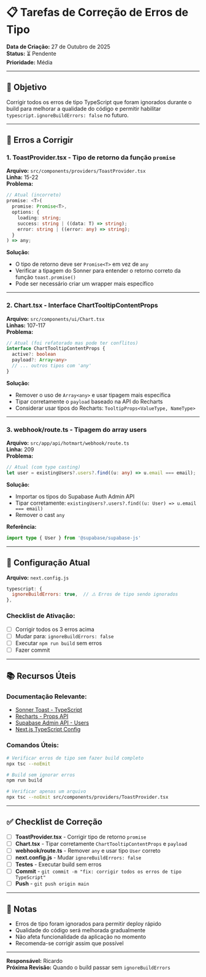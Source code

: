 # 📋 Tarefas de Correção de Erros de Tipo

**Data de Criação:** 27 de Outubro de 2025  
**Status:** ⏳ Pendente  
**Prioridade:** Média

---

## 🎯 Objetivo

Corrigir todos os erros de tipo TypeScript que foram ignorados durante o build para melhorar a qualidade do código e permitir habilitar `typescript.ignoreBuildErrors: false` no futuro.

---

## 📝 Erros a Corrigir

### 1. **ToastProvider.tsx** - Tipo de retorno da função `promise`
**Arquivo:** `src/components/providers/ToastProvider.tsx`  
**Linha:** 15-22  
**Problema:**
```typescript
// Atual (incorreto)
promise: <T>(
  promise: Promise<T>,
  options: {
    loading: string;
    success: string | ((data: T) => string);
    error: string | ((error: any) => string);
  }
) => any;
```

**Solução:**
- O tipo de retorno deve ser `Promise<T>` em vez de `any`
- Verificar a tipagem do Sonner para entender o retorno correto da função `toast.promise()`
- Pode ser necessário criar um wrapper mais específico

---

### 2. **Chart.tsx** - Interface ChartTooltipContentProps
**Arquivo:** `src/components/ui/Chart.tsx`  
**Linhas:** 107-117  
**Problema:**
```typescript
// Atual (foi refatorado mas pode ter conflitos)
interface ChartTooltipContentProps {
  active?: boolean
  payload?: Array<any>
  // ... outros tipos com 'any'
}
```

**Solução:**
- Remover o uso de `Array<any>` e usar tipagem mais específica
- Tipar corretamente o `payload` baseado na API do Recharts
- Considerar usar tipos do Recharts: `TooltipProps<ValueType, NameType>`

---

### 3. **webhook/route.ts** - Tipagem do array users
**Arquivo:** `src/app/api/hotmart/webhook/route.ts`  
**Linha:** 209  
**Problema:**
```typescript
// Atual (com type casting)
let user = existingUsers?.users?.find((u: any) => u.email === email);
```

**Solução:**
- Importar os tipos do Supabase Auth Admin API
- Tipar corretamente: `existingUsers?.users?.find((u: User) => u.email === email)`
- Remover o cast `any`

**Referência:**
```typescript
import type { User } from '@supabase/supabase-js'
```

---

## 🔧 Configuração Atual

**Arquivo:** `next.config.js`

```javascript
typescript: {
  ignoreBuildErrors: true,  // ⚠️ Erros de tipo sendo ignorados
},
```

### Checklist de Ativação:
- [ ] Corrigir todos os 3 erros acima
- [ ] Mudar para: `ignoreBuildErrors: false`
- [ ] Executar `npm run build` sem erros
- [ ] Fazer commit

---

## 📚 Recursos Úteis

### Documentação Relevante:
- [Sonner Toast - TypeScript](https://sonner.emilkowal.ski/)
- [Recharts - Props API](https://recharts.org/api)
- [Supabase Admin API - Users](https://supabase.com/docs/reference/javascript/admin-api)
- [Next.js TypeScript Config](https://nextjs.org/docs/app/building-your-application/configuring/typescript)

### Comandos Úteis:
```bash
# Verificar erros de tipo sem fazer build completo
npx tsc --noEmit

# Build sem ignorar erros
npm run build

# Verificar apenas um arquivo
npx tsc --noEmit src/components/providers/ToastProvider.tsx
```

---

## ✅ Checklist de Correção

- [ ] **ToastProvider.tsx** - Corrigir tipo de retorno `promise`
- [ ] **Chart.tsx** - Tipar corretamente `ChartTooltipContentProps` e `payload`
- [ ] **webhook/route.ts** - Remover `any` e usar tipo `User` correto
- [ ] **next.config.js** - Mudar `ignoreBuildErrors: false`
- [ ] **Testes** - Executar build sem erros
- [ ] **Commit** - `git commit -m "fix: corrigir todos os erros de tipo TypeScript"`
- [ ] **Push** - `git push origin main`

---

## 📌 Notas

- Erros de tipo foram ignorados para permitir deploy rápido
- Qualidade do código será melhorada gradualmente
- Não afeta funcionalidade da aplicação no momento
- Recomenda-se corrigir assim que possível

---

**Responsável:** Ricardo  
**Próxima Revisão:** Quando o build passar sem `ignoreBuildErrors`
